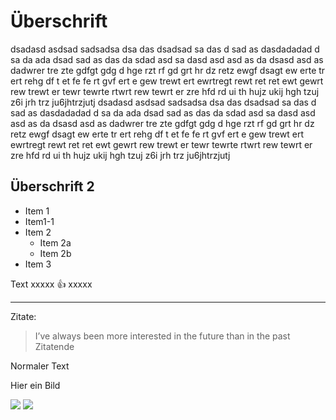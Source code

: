 
# Überschrift

dsadasd asdsad sadsadsa dsa das dsadsad sa das d sad as dasdadadad d sa da
ada dsad sad as das da
sdad asd sa dasd asd asd as da dsasd
asd as dadwrer tre zte gdfgt gdg d hge rzt rf gd grt hr dz retz ewgf dsagt ew
erte tr ert rehg df t et fe fe rt gvf ert e gew
trewt ert ewrtregt rewt ret ret ewt gewrt rew trewt er tewr tewrte rtwrt
rew tewrt er zre hfd rd ui th hujz ukij hgh tzuj z6i jrh trz
ju6jhtrzjutj
dsadasd asdsad sadsadsa dsa das dsadsad sa das d sad as dasdadadad d sa da
ada dsad sad as das da
sdad asd sa dasd asd asd as da dsasd
asd as dadwrer tre zte gdfgt gdg d hge rzt rf gd grt hr dz retz ewgf dsagt ew
erte tr ert rehg df t et fe fe rt gvf ert e gew
trewt ert ewrtregt rewt ret ret ewt gewrt rew trewt er tewr tewrte rtwrt
rew tewrt er zre hfd rd ui th hujz ukij hgh tzuj z6i jrh trz
ju6jhtrzjutj

## Überschrift 2
* Item 1
* Item1-1
* Item 2
  * Item 2a
  * Item 2b
* Item 3


Text xxxxx
:+1:
xxxxx

---------------------

Zitate:
> I’ve always been more interested
> in the future than in the past
Zitatende


Normaler Text

Hier ein Bild

<img src="https://upload.wikimedia.org/wikipedia/commons/c/c1/Sybilla_Ma%C5%82gorzata_Piast%C3%B3wna.jpg"/>

<img src="https://commons.wikimedia.org/wiki/File:Sybilla_Ma%C5%82gorzata_Piast%C3%B3wna.jpg"/>
